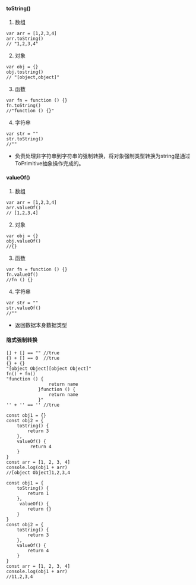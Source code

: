 #### toString()
1. 数组
```
var arr = [1,2,3,4]
arr.toString()
// "1,2,3,4"
```
2. 对象
```
var obj = {}
obj.tostring()
// "[object,object]"
```
3. 函数
```
var fn = function () {}
fn.toString()
//"function () {}"
```
4. 字符串 
```
var str = ""
str.toString()
//""
```
- 负责处理非字符串到字符串的强制转换，将对象强制类型转换为string是通过ToPrimitive抽象操作完成的。
#### valueOf()
1. 数组
```
var arr = [1,2,3,4]
arr.valueOf()
// [1,2,3,4]
```
2. 对象
```
var obj = {}
obj.valueOf()
//{}
```
3. 函数
```
var fn = function () {}
fn.valueOf()
//fn () {}
```
4. 字符串 
```
var str = ""
str.valueOf()
//""
```
- 返回数据本身数据类型
#### 隐式强制转换
```
[] + [] == "" //true
{} + [] == 0  //true
{} + {}
"[object Object][object Object]"
fn() + fn()
"function () {
                return name
            }function () {
                return name
            }"
'' + '' == '' //true
```
```
const obj1 = {}
const obj2 = {
    toString() {
        return 3
    },
    valueOf() {
         return 4
    }
}
const arr = [1, 2, 3, 4]
console.log(obj1 + arr)
//[object Object]1,2,3,4
```
```
const obj1 = {
    toString() {
        return 1
    },
     valueOf() {
        return {}
    }
}
const obj2 = {
    toString() {
        return 3
    },
    valueOf() {
        return 4
    }
}
const arr = [1, 2, 3, 4]
console.log(obj1 + arr)
//11,2,3,4
```

